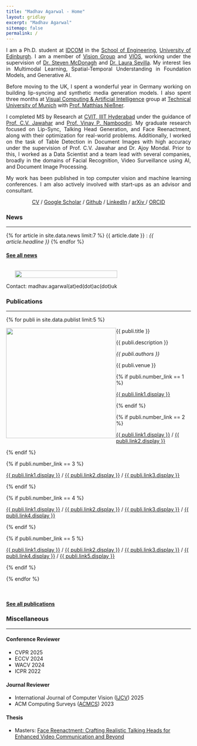 ```yaml
---
title: "Madhav Agarwal - Home"
layout: gridlay
excerpt: "Madhav Agarwal"
sitemap: false
permalink: /
---
```


<div class="container-fluid">

<div class="row">

<div class="col-sm-8">

<div style="text-align: justify">
I am a Ph.D. student at <a href="https://www.eng.ed.ac.uk/research/institutes/idcom/" target="_blank">IDCOM</a>
in the <a href="https://www.eng.ed.ac.uk/" target="_blank">School of Engineering</a>, 
<a href="https://www.ed.ac.uk/" target="_blank">University of Edinburgh</a>. I am a member of <a href="https://groups.inf.ed.ac.uk/vision/index.html" target="_blank">Vision Group</a> and <a href="https://vios.science/" target="_blank">VIOS</a>, working under the supervision
of <a href="https://smcdonagh.github.io/" target="_blank">Dr. Steven McDonagh</a> and 
<a href="https://laurasevilla.me/" target="_blank">Dr. Laura Sevilla</a>. 
My interest lies in Multimodal Learning, Spatial-Temporal Understanding in Foundation Models, and Generative AI.

Before moving to the UK, I spent a wonderful year in Germany working on building lip-syncing and synthetic media generation models. 
I also spent three months at <a href="https://niessnerlab.org/" target="_blank">Visual Computing & Artificial Intelligence</a> group at <a href="https://www.tum.de" target="_blank">Technical University of Munich</a>
with <a href="https://niessnerlab.org/members/matthias_niessner/profile.html"
target="_blank">Prof. Matthias Nießner</a>.

I completed MS by Research at <a href="http://cvit.iiit.ac.in/" target="_blank">CVIT, IIIT Hyderabad</a> under the guidance of <a href="https://faculty.iiit.ac.in/~jawahar/index.html" target="_blank">Prof. C.V. Jawahar</a> and <a href="https://vinaypn.github.io/" target="_blank">Prof. Vinay P. Namboodiri</a>.  My graduate research focused on Lip-Sync, Talking Head Generation, and Face Reenactment, along with their optimization for real-world problems. 
Additionally, I worked on the task of Table Detection in Document Images with high accuracy under the supervision of Prof. C.V. Jawahar and Dr. Ajoy Mondal. 
Prior to this, I worked as a Data Scientist and a team lead with several companies, broadly in the domains of Facial Recognition, Video Surveillance using AI, and Document Image Processing.
</div>

<div style="text-align: justify">
My work has been published in top computer vision and machine learning conferences. 
I am also actively involved with start-ups as an advisor and consultant.
</div>


<!-- <div style="text-align: justify">
Contact: madhav <coda>[dot] agarwal
                <coda>[at] ed
			          <coda>[dot] ac
			    	    <coda>[dot] uk
				        </coda>
			          </coda>
                </coda>
		            </coda>
</div> -->


<p align="center">
  <a href="./docs/MadhavAgarwalCV.pdf">CV</a> /
  <a href="https://scholar.google.com/citations?user=t8VdoRYAAAAJ&hl=en">Google Scholar</a> /
  <a href="https://github.com/madhav1ag">Github</a> /
  <a href="https://www.linkedin.com/in/madhav1ag/">LinkedIn</a> /
  <a href="https://arxiv.org/a/agarwal_m_1"> arXiv </a> /
  <a href="https://orcid.org/0000-0001-8267-1024">ORCID</a>
</p>

### News
****
{% for article in site.data.news limit:7 %}
{{ article.date }} :
<em>{{ article.headline }}</em>
{% endfor %}
#### <a href="{{ site.url }}{{ site.baseurl }}/allnews.html">See all news</a>

</div>

<div class="col-sm-4" style="display:table-cell; vertical-align:left; text-align:left">

  <ul style="overflow: hidden">
  <img src="{{ site.url }}{{ site.baseurl }}/images/profile_pic.jpg" class="img-responsive" width="100%" />
  </ul>

  <!-- <br clear="all" /> -->
<div style="text-align: right">
Contact: madhav.agarwal(at)ed(dot)ac(dot)uk
</div>

</div>

</div>
</div>

<div class="col-sm-12">

### Publications
****

{% for publi in site.data.publist limit:5 %}

<div class="col-sm-11 clearfix">
 <div class="well">
 <pubtit>{{ publi.title }}</pubtit>

 <img src="{{ site.url }}{{ site.baseurl }}/images/pubpic/{{ publi.image }}" class="img-responsive" width="300px" style="float: left" />

<div style="text-align: justify">
 <p>{{ publi.description }}</p>
</div>

<div style="text-align: justify">
 <p><em>{{ publi.authors }}</em></p>
</div>

 <p>{{ publi.venue }}</p>

 {% if publi.number_link == 1 %}
 <p><a href="{{ publi.link1.url }}">{{ publi.link1.display }}</a></p>
 {% endif %}

 {% if publi.number_link == 2 %}
 <p><a href="{{ publi.link1.url }}">{{ publi.link1.display }}</a>
 /
 <a href="{{ publi.link2.url }}">{{ publi.link2.display }}</a></p>
 {% endif %}

 {% if publi.number_link == 3 %}
 <p><a href="{{ publi.link1.url }}">{{ publi.link1.display }}</a>
 /
 <a href="{{ publi.link2.url }}">{{ publi.link2.display }}</a>
 /
 <a href="{{ publi.link3.url }}">{{ publi.link3.display }}</a></p>
 {% endif %}

 {% if publi.number_link == 4 %}
 <p><a href="{{ publi.link1.url }}">{{ publi.link1.display }}</a>
 /
 <a href="{{ publi.link2.url }}">{{ publi.link2.display }}</a>
 /
 <a href="{{ publi.link3.url }}">{{ publi.link3.display }}</a>
 /
 <a href="{{ publi.link4.url }}">{{ publi.link4.display }}</a></p>
 {% endif %}

 {% if publi.number_link == 5 %}
 <p><a href="{{ publi.link1.url }}">{{ publi.link1.display }}</a>
 /
 <a href="{{ publi.link2.url }}">{{ publi.link2.display }}</a>
 /
 <a href="{{ publi.link3.url }}">{{ publi.link3.display }}</a>
 /
 <a href="{{ publi.link4.url }}">{{ publi.link4.display }}</a>
 /
 <a href="{{ publi.link5.url }}">{{ publi.link5.display }}</a></p>
 {% endif %}

 </div>
</div>

{% endfor %}

<br clear="all"/>

#### <a href="{{ site.url }}{{ site.baseurl }}/publications">See all publications</a>

</div>

<div class="col-sm-12">

### Miscellaneous
****


#### Conference Reviewer

* CVPR 2025
* ECCV 2024
* WACV 2024
* ICPR 2022

#### Journal Reviewer


* International Journal of Computer Vision ([IJCV](https://link.springer.com/journal/11263)) 2025
* ACM Computing Surveys ([ACMCS](https://dl.acm.org/journal/csur)) 2023



#### Thesis

* Masters: <a href="https://web2py.iiit.ac.in/research_centres/publications/view_publication/mastersthesis/1265" target="_blank">Face Reenactment: Crafting Realistic Talking Heads for Enhanced Video Communication and Beyond</a>

<p> &nbsp; </p>



</div>
